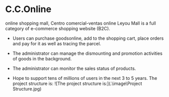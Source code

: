# C.C.Online
online shopping mall, Centro comercial-ventas online
Leyou Mall is a full category of e-commerce shopping website (B2C).
- Users can purchase goodsonline, add to the shopping cart, place orders and pay for it as well as tracing the parcel.

- The administrator can manage the dismounting and promotion activities of goods in the background.

- The administrator can monitor the sales status of products.

- Hope to support tens of millions of users in the next 3 to 5 years.
  The project structure is:
![The project structure is:](.\image\Project Structure.jpg)

